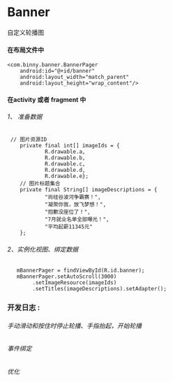 # Banner
自定义轮播图
#### 在布局文件中
    <com.binny.banner.BannerPager
        android:id="@+id/banner"
        android:layout_width="match_parent"
        android:layout_height="wrap_content"/>
#### 在activity 或者 fragment 中
###### 1、 准备数据
     // 图片资源ID
        private final int[] imageIds = {
                R.drawable.a,
                R.drawable.b,
                R.drawable.c,
                R.drawable.d,
                R.drawable.e};
        // 图片标题集合
        private final String[] imageDescriptions = {
                "尚硅谷波河争霸赛！",
                "凝聚你我，放飞梦想！",
                "抱歉没座位了！",
                "7月就业名单全部曝光！",
                "平均起薪11345元"
        };
###### 2、实例化视图、绑定数据
       mBannerPager = findViewById(R.id.banner);
       mBannerPager.setAutoScroll(3000)
            .setImageResource(imageIds)
            .setTitles(imageDescriptions).setAdapter();
### 开发日志 :
###### 手动滑动和按住时停止轮播、手指抬起，开始轮播
###### 事件绑定
###### 优化